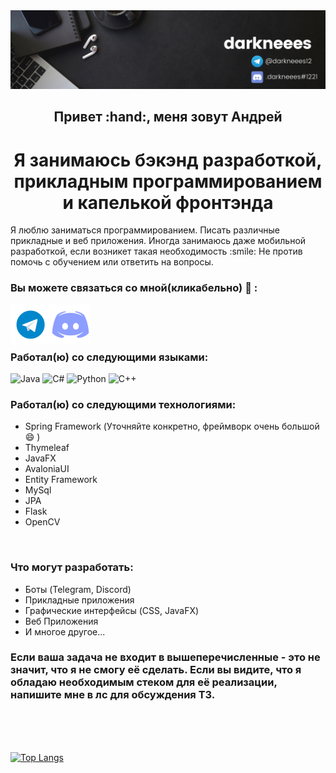 <div align="center">

  <img src="banner.png">
  <h2>Привет :hand:, меня зовут Андрей</h2>
  <h1>Я занимаюсь бэкэнд разработкой, прикладным программированием и капелькой фронтэнда</h1>  
</div>
Я люблю заниматься программированием. Писать различные прикладные и веб приложения. Иногда занимаюсь даже мобильной разработкой, если возникет такая необходимость :smile: Не против помочь с обучением или ответить на вопросы.

### Вы можете связаться со мной(кликабельно) :iphone: :
<a href="https://t.me/darkneees12"><img align="left" src="telegram-icon.png" alt="icon | Telegram" width="64px" heigth="64px"/></a>
<a href="https://discordapp.com/users/429566025751855114/"><img align="left" src="discord-ic.png" alt="icon | Discord" width="64px" heigth="64px"/></a>
<br/><br/><br/>

### Работал(ю) со следующими языками:
  
![Java](https://img.shields.io/badge/java-%23ED8B00.svg?style=for-the-badge&logo=java&logoColor=white)
![C#](https://img.shields.io/badge/c%23-%23239120.svg?style=for-the-badge&logo=c-sharp&logoColor=white)
![Python](https://img.shields.io/badge/python-3670A0?style=for-the-badge&logo=python&logoColor=ffdd54)
![C++](https://img.shields.io/badge/c++-%2300599C.svg?style=for-the-badge&logo=c%2B%2B&logoColor=white)
  
### Работал(ю) со следующими технологиями:

* Spring Framework (Уточняйте конкретно, фреймворк очень большой :smile: )
* Thymeleaf
* JavaFX
* AvaloniaUI
* Entity Framework
* MySql
* JPA
* Flask
* OpenCV
<br/>

### Что могут разработать:

* Боты (Telegram, Discord)
* Прикладные приложения
* Графические интерфейсы (CSS, JavaFX)
* Веб Приложения
* И многое другое...

### Если ваша задача не входит в вышеперечисленные - это не значит, что я не смогу её сделать. Если вы видите, что я обладаю необходимым стеком для её реализации, напишите мне в лс для обсуждения ТЗ.


<br/>
<br/>
<br/>

[![Top Langs](https://github-readme-stats.vercel.app/api/top-langs/?username=darkneees&langs_count=8)](https://github.com/anuraghazra/github-readme-stats)


